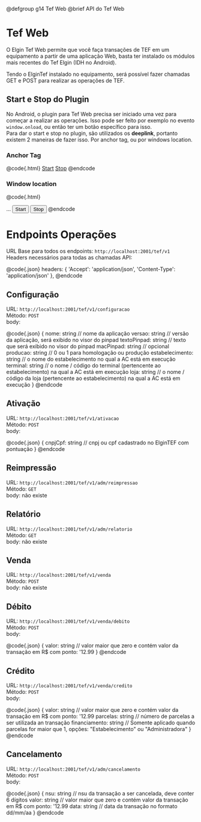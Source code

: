 @defgroup g14 Tef Web
@brief API do Tef Web

# Tef Web
O Elgin Tef Web permite que você faça transações de TEF em um equipamento a partir de uma aplicação Web, basta ter instalado os módulos mais recentes do Tef Elgin (IDH no Android).

Tendo o ElginTef instalado no equipamento, será possível fazer chamadas GET e POST para realizar as operações de TEF.

## Start e Stop do Plugin
No Android, o plugin para Tef Web precisa ser iniciado uma vez para começar a realizar as operações. Isso pode ser feito por exemplo no evento `window.onload`, ou então ter um botão específico para isso. 
<br>
Para dar o start e stop no plugin, são utilizados os **deeplink**, portanto existem 2 maneiras de fazer isso. Por anchor tag, ou por windows location.

### Anchor Tag

@code{.html}
<a href="intent://connect/start">Start</a>
<a href="intent://connect/stop">Stop</a>
@endcode

### Window location

@code{.html}
<script>
    function start() { window.location.href = 'intent://connect/start' }
    function stop()  { window.location.href = 'intent://connect/stop' }
</script>
...
<button onclick="start()">Start</button>
<button onclick="stop()">Stop</button>
@endcode

# Endpoints Operações

URL Base para todos os endpoints: `http://localhost:2001/tef/v1`
<br>
Headers necessários para todas as chamadas API:

@code{.json}
headers: {
    'Accept': 'application/json',
    'Content-Type': 'application/json'
},
@endcode

## Configuração
URL: `http://localhost:2001/tef/v1/configuracao`
<br>
Método: `POST`
<br>
body:

@code{.json}
{
    nome: string                // nome da aplicação
    versao: string              // versão da aplicação, será exibido no visor do pinpad
    textoPinpad: string         // texto que será exibido no visor do pinpad
    macPinpad: string           // opcional
    producao: string            //  0 ou 1 para homologação ou produção
    estabelecimento: string     // o nome do estabelecimento no qual a AC está em execução
    terminal: string            // o nome / código do terminal (pertencente ao estabelecimento) na qual a AC está em execução
    loja: string                // o nome / código da loja (pertencente ao estabelecimento) na qual a AC está em execução
}
@endcode

## Ativação
URL: `http://localhost:2001/tef/v1/ativacao`
<br>
Método: `POST`
<br>
body:

@code{.json}
{
    cnpjCpf: string // cnpj ou cpf cadastrado no ElginTEF com pontuação
}
@endcode

## Reimpressão
URL: `http://localhost:2001/tef/v1/adm/reimpressao`
<br>
Método: `GET`
<br>
body: não existe

## Relatório
URL: `http://localhost:2001/tef/v1/adm/relatorio`
<br>
Método: `GET`
<br>
body: não existe

## Venda
URL: `http://localhost:2001/tef/v1/venda`
<br>
Método: `POST`
<br>
body: não existe

## Débito
URL: `http://localhost:2001/tef/v1/venda/debito`
<br>
Método: `POST`
<br>
body:

@code{.json}
{
    valor: string           // valor maior que zero e contém valor da transação em R$ com ponto: '12.99
}
@endcode

## Crédito
URL: `http://localhost:2001/tef/v1/venda/credito`
<br>
Método: `POST`
<br>
body:

@code{.json}
{
    valor: string           // valor maior que zero e contém valor da transação em R$ com ponto: '12.99
    parcelas: string        // número de parcelas a ser utilizada an transação
    financiamento: string   // Somente aplicado quando parcelas for maior que 1, opções: "Estabelecimento" ou "Administradora"
}
@endcode

## Cancelamento
URL: `http://localhost:2001/tef/v1/adm/cancelamento`
<br>
Método: `POST`
<br>
body:

@code{.json}
{
    nsu: string         // nsu da transação a ser cancelada, deve conter 6 dígitos
    valor: string       // valor maior que zero e contém valor da transação em R$ com ponto: '12.99
    data: string        // data da transação no formato dd/mm/aa
}
@endcode